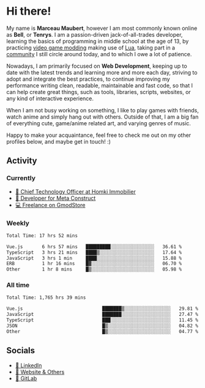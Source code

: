# Hi there!

My name is **Marceau Maubert**, however I am most commonly known online as **Bell**, or **Tenrys**. I am a passion-driven jack-of-all-trades developer, learning the basics of programming in middle school at the age of 13, by practicing [video game modding](https://garrysmod.com) making use of [Lua](https://lua.org), taking part in a [community](https://metastruct.net) I still circle around today, and to which I owe a lot of patience.

Nowadays, I am primarily focused on **Web Development**, keeping up to date with the latest trends and learning more and more each day, striving to adopt  and integrate the best practices, to continue improving my performance writing clean, readable, maintainable and fast code, so that I can help create great things, such as tools, libraries, scripts, websites, or any kind of interactive experience.

When I am not busy working on something, I like to play games with friends, watch anime and simply hang out with others. Outside of that, I am a big fan of everything cute, game/anime related art, and varying genres of music.

Happy to make your acquaintance, feel free to check me out on my other profiles below, and maybe get in touch! :)

## Activity

### Currently

- [🏢 Chief Technology Officer at Homki Immobilier](https://homki-immobilier.com)
- [🎈 Developer for Meta Construct](https://metastruct.net)
- [💻 Freelance on GmodStore](https://www.gmodstore.com/users/Tenrys)

### Weekly
<!--START_SECTION:wakaWeekly-->

```txt
Total Time: 17 hrs 52 mins

Vue.js       6 hrs 57 mins   █████████░░░░░░░░░░░░░░░░   36.61 %
TypeScript   3 hrs 21 mins   ████▒░░░░░░░░░░░░░░░░░░░░   17.64 %
JavaScript   3 hrs 1 min     ████░░░░░░░░░░░░░░░░░░░░░   15.88 %
ERB          1 hr 16 mins    █▓░░░░░░░░░░░░░░░░░░░░░░░   06.70 %
Other        1 hr 8 mins     █▒░░░░░░░░░░░░░░░░░░░░░░░   05.98 %
```

<!--END_SECTION:wakaWeekly-->

### All time
<!--START_SECTION:wakaTotal-->

```txt
Total Time: 1,765 hrs 39 mins

Vue.js                             ███████▒░░░░░░░░░░░░░░░░░   29.81 %
JavaScript                         ███████░░░░░░░░░░░░░░░░░░   27.47 %
TypeScript                         ███░░░░░░░░░░░░░░░░░░░░░░   11.45 %
JSON                               █▒░░░░░░░░░░░░░░░░░░░░░░░   04.82 %
Other                              █▒░░░░░░░░░░░░░░░░░░░░░░░   04.77 %
```

<!--END_SECTION:wakaTotal-->

## Socials

- [👔 LinkedIn](https://www.linkedin.com/in/marceau-maubert)
- [🔗 Website & Others](https://bell.moe)
- [🦊 GitLab](https://gitlab.com/Tenrys)
